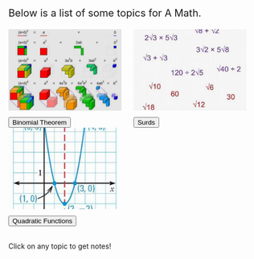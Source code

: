 <html>
<body>

<head>
 <style>
   .intro {
    font-size: 20px;
   }
   .binomial {
    display: inline-block;
   }
  .binomialimg {
    width: 225px;
    height: 162px;
    border-width: 10px;
    border-color: Black;
    margin-right: 20px;
    margin-bottom: 10px;
   }
   .surds {
    display: inline-block;
   }
  .surdsimg {
    width: 225px;
    height: 162px;
    object-fit: cover;
    border-width: 10px;
    border-color: Black;
    margin-right: 20px;
    margin-bottom: 10px;
   }
   .quadratic {
    display: inline-block;
   }
  .quadraticimg {
    width: 225px;
    height: 162px;
    object-fit: cover;
    border-width: 10px;
    border-color: Black;
    margin-bottom: 10px;
   }
 </style>
</head>

<p class="intro">
 Below is a list of some topics for A Math.
</p>

<div class="binomial">
 <img class="binomialimg" src="images/iqfyvgbq.png">
 <br/>
 <button onclick="binomial()"> Binomial Theorem </button>
</div>

<div class="surds">
 <img class="surdsimg" src="images/surds.JPG">
 <br/>
 <button onclick="surds()"> Surds </button>
</div>

<div class="quadratic">
 <img class="quadraticimg" src="images/quadratic.JPG">
 <br/>
 <button onclick="quadratic()"> Quadratic Functions </button>
</div>

<p id="notes"> <br> Click on any topic to get notes! </p>

<script>
 function binomial(){
  document.getElementById("notes").innerHTML = "<br>━━━━━━━━━━━━━━━━━━━━━━━━━━━━━━━━━━━━━━━━━━━━━━━━━━━━━━━━━━━━━━━━━━━━━━━━━━━━━━━━━━━━━━━━━━━━━━━━━━━━━━━━━━━━━━━━━━━━━━━━━━<br><br>  Binomial theorem is a topic about expanding the sum of two monomials raised to a certain power. For example, let us take a look at the sum of two real numbers a and b, raised to an increasingly higher exponent.<br><br>(a + b)⁰ = 1<br>(a + b)¹ = a + b<br>(a + b)² = a² + 2ab + b²<br>(a + b)³ = a³ + 3a²b + 3ab² + b³<br>(a + b)⁴ = a⁴ + 4a³b + 6a²b² + 4ab³ + b⁴<br>(a + b)⁵ = a⁵ + 5a⁴b + 10a³b² + 10a²b³ + 5ab⁴ + b⁵<br><br>As the exponent increases, the expanded polynomial becomes longer and longer. Binomial theorem can be used to quickly find the resulting expanded polynomial using a pattern within these expansions. So what is this pattern?<br><br>━━━━━━━━━━━━━━━━━━━━━━━━━━━━━━━━━━━━━━━━━━━━━━━━━━━━━━━━━━━━━━━━━━━━━━━━━━━━━━━━━━━━━━━━━━━━━━━━━━━━━━━━━━━━━━━━━━━━━━━━━━<br><br>Taking a look at the coefficients of the resulting terms, we can see a pattern forming:<br><br>1<br>1 1<br>1 2 1<br>1 3 3 1<br>1 4 6 4 1<br> 1 5 10 10 5 1<br><br>When arranged in a pyramid, we can see that each number is equal to the sum of the two numbers above it. This is famously known as Pascal's triangle, and it appears within the coefficients of the terms in binomial expansions. Hence...<br><br>The coefficients of the terms in (x+y)ⁿ is equal to the numbers in the (n+1)th row of Pascal's triangle.<br><br>Additionally, the expanded result will be equal to the sum of (nCr)xⁿ⁻ʳyʳ for all values of r from 0 to n.<br><br>━━━━━━━━━━━━━━━━━━━━━━━━━━━━━━━━━━━━━━━━━━━━━━━━━━━━━━━━━━━━━━━━━━━━━━━━━━━━━━━━━━━━━━━━━━━━━━━━━━━━━━━━━━━━━━━━━━━━━━━━━━<br><br>In the second equation, the operation 'nCr' refers to the operation of 'n choose r'. This operation identifies the number of unique sets of numbers that can be constructed if r numbers are picked from n numbers.<br><br> Hence, n choose 0 is 1, n choose 1 is n, and n choose n is 1.<br><br>Additionally, the operation n choose r can be expressed as a fraction of factorial products, equivalent to n!/r!(n-r)!, in which the exclamation mark represents the factorial operation, which calculates the product of a number as well as every integer smaller than it to one.<br><br>As an example, 3! is 3 x 2 x 1, which is 6. 4! is 4 x 3 x 2 x 1, which is 24. Surprisingly, 0! is equal to 1, because a factorial can also be rewritten as (n+1)!/(n+1), in which 0! is equal to 1!/1, which is 1. Additionally, factorials can also be rewritten as (n)(n-1)!, which can be used to simplify fractions with factorials."
 }
</script>

<script>
 function surds(){
  document.getElementById("notes").innerHTML = "<br>━━━━━━━━━━━━━━━━━━━━━━━━━━━━━━━━━━━━━━━━━━━━━━━━━━━━━━━━━━━━━━━━━━━━━━━━━━━━━━━━━━━━━━━━━━━━━━━━━━━━━━━━━━━━━━━━━━━━━━━━━━<br><br>  Surds are irrational roots of integers. These numbers cannot be expressed as a fraction. They are decimals that trail infinitely long. Consider square roots such as √2.<br><br>√2 ≈ 1.4142135…<br>In this case, √2 is a surd as it is a root with an irrational value. These surds are often better left in this surd form as approximating their value is less accurate. Values such as √4, however, would likely not be considered a surd as it has a rational value of 2 and can be easily expressed precisely.<br><br>━━━━━━━━━━━━━━━━━━━━━━━━━━━━━━━━━━━━━━━━━━━━━━━━━━━━━━━━━━━━━━━━━━━━━━━━━━━━━━━━━━━━━━━━━━━━━━━━━━━━━━━━━━━━━━━━━━━━━━━━━<br><br>There are a few laws of surds that is true regardless of the surd involved. Here are some of the basic laws:<br><br>1. √a x √b = √ab<br>2. √a x √a = a<br>3. √a/√b = √(a/b)<br><br> Using these laws of surds can be used to simplify equations with surds.<br><br>━━━━━━━━━━━━━━━━━━━━━━━━━━━━━━━━━━━━━━━━━━━━━━━━━━━━━━━━━━━━━━━━━━━━━━━━━━━━━━━━━━━━━━━━━━━━━━━━━━━━━━━━━━━━━━━━━━━━━━━━━<br><br>When surds are present in the denominator of a fraction, there are several approaches to take.<br><br>One scenario would be when the denominator is a single surd. These fractions, such as 3/√2, can be multiplied on both sides by the same surd to simplify the fraction, which in this case will be 3√2.<br><br> Another scenario would be when the denominator is a surd plus or minus another value, for example the denominator is 3/√2+3.<br><br>This surd is known as a conjugate surd. To rationalize the denominator, we can use the algebraic identity of a² - b² = (a+b)(a-b) to help us. In the case of 3/√2+3, we can multiply both sides by √2-3. (√2+3)(√2-3) will be equivalent to (√2)² - 3², equal to -5. 3 can then be divided by -5 to give a simplified result."
 }
</script>

<script>
 function quadratic(){
  document.getElementById("notes").innerHTML = "<br>━━━━━━━━━━━━━━━━━━━━━━━━━━━━━━━━━━━━━━━━━━━━━━━━━━━━━━━━━━━━━━━━━━━━━━━━━━━━━━━━━━━━━━━━━━━━━━━━━━━━━━━━━━━━━━━━━━━━━━━━━━<br><br>  Quadratic functions are polynomials in which its degree is 2, in the form of y = ax² + bx + c. These types of functions, when drawn on a graph, take the shape of a parabola, unlike linear graphs, that curves either upward or downward."
 }
</script>



</body>
</html>
